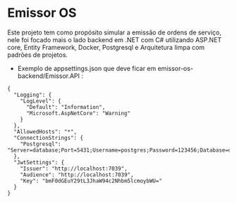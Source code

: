 # Emissor OS

Este projeto tem como propósito simular a emissão de ordens de serviço, nele foi focado mais o lado backend em .NET com C# utilizando ASP.NET core, Entity Framework, Docker, Postgresql e Arquitetura limpa com padrões de projetos.

- Exemplo de appsettings.json que deve ficar em emissor-os-backend/Emissor.API :
```
{
  "Logging": {
    "LogLevel": {
      "Default": "Information",
      "Microsoft.AspNetCore": "Warning"
    }
  },
  "AllowedHosts": "*",
  "ConnectionStrings": {
    "Postgresql": "Server=database;Port=5431;Username=postgres;Password=123456;Database=db_emissor_os"
  },
  "JwtSettings": {
    "Issuer": "http://localhost:7039",
    "Audience": "http://localhost:7039",
    "Key": "bmF0dGEuY29tL3JhaW94c2Nhbm5lcmoybWU="
  }
}
```